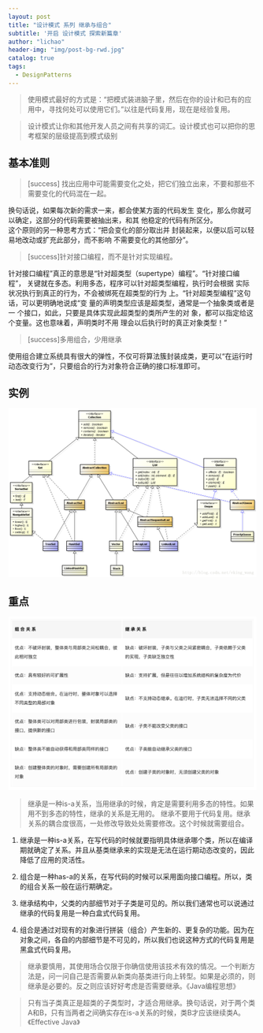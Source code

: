 ```yaml
---
layout: post
title: "设计模式 系列 继承与组合"
subtitle: '开启 设计模式 探索新篇章'
author: "lichao"
header-img: "img/post-bg-rwd.jpg"
catalog: true
tags:
  - DesignPatterns 
---
```


> 使用模式最好的方式是：“把模式装进脑子里，然后在你的设计和已有的应用中，寻找何处可以使用它们。”以往是代码复用，现在是经验复用。

> 设计模式让你和其他开发人员之间有共享的词汇。设计模式也可以把你的思考框架的层级提高到模式级别

## 基本准则

> [success] 找出应用中可能需要变化之处，把它们独立出来，不要和那些不需要变化的代码混在一起。

换句话说，如果每次新的需求一来，都会使某方面的代码发生
变化，那么你就可以确定，这部分的代码需要被抽出来，和其
他稳定的代码有所区分。    
这个原则的另一种思考方式：“把会变化的部分取出并
封装起来，以便以后可以轻易地改动或扩充此部分，而不影响
不需要变化的其他部分”。

>[success]针对接口编程，而不是针对实现编程。

针对接口编程”真正的意思是“针对超类型（supertype）编程”。“针对接口编程”，
关键就在多态。利用多态，程序可以针对超类型编程，执行时会根据
实际状况执行到真正的行为，不会被绑死在超类型的行为
上。“针对超类型编程”这句话，可以更明确地说成“变
量的声明类型应该是超类型，通常是一个抽象类或者是一
个接口，如此，只要是具体实现此超类型的类所产生的对
象，都可以指定给这个变量。这也意味着，声明类时不用
理会以后执行时的真正对象类型！”

>[success]多用组合，少用继承

使用组合建立系统具有很大的弹性，不仅可将算法簇封装成类，更可以“在运行时动态改变行为”，只要组合的行为对象符合正确的接口标准即可。


## 实例
![设计模式](/img/pattern/pattern3.png)


## 重点
![设计模式](/img/pattern/pattern2.png)

> 继承是一种is-a关系，当用继承的时候，肯定是需要利用多态的特性。如果用不到多态的特性，继承的关系是无用的。 继承不要用于代码复用。继承关系的耦合度很高，一处修改导致处处需要修改。这个时候就需要组合。

1. 继承是一种is-a关系，在写代码的时候就要指明具体继承哪个类，所以在编译期就确定了关系。并且从基类继承来的实现是无法在运行期动态改变的，因此降低了应用的灵活性。
2. 组合是一种has-a的关系，在写代码的时候可以采用面向接口编程。所以，类的组合关系一般在运行期确定。

1. 继承结构中，父类的内部细节对于子类是可见的。所以我们通常也可以说通过继承的代码复用是一种白盒式代码复用。
2. 组合是通过对现有的对象进行拼装（组合）产生新的、更复杂的功能。因为在对象之间，各自的内部细节是不可见的，所以我们也说这种方式的代码复用是黑盒式代码复用。


> 继承要慎用，其使用场合仅限于你确信使用该技术有效的情况。一个判断方法是，问一问自己是否需要从新类向基类进行向上转型。如果是必须的，则继承是必要的。反之则应该好好考虑是否需要继承。《Java编程思想》

> 只有当子类真正是超类的子类型时，才适合用继承。换句话说，对于两个类A和B，只有当两者之间确实存在is-a关系的时候，类B才应该继续类A。《Effective Java》

